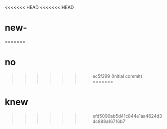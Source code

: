 <<<<<<< HEAD
<<<<<<< HEAD
# new-
=======
# no
>>>>>>> ec5f299 (Initial commit)
=======
# knew
>>>>>>> efd5090ab5d41c844e1aa4624d3dc888a16716b7
